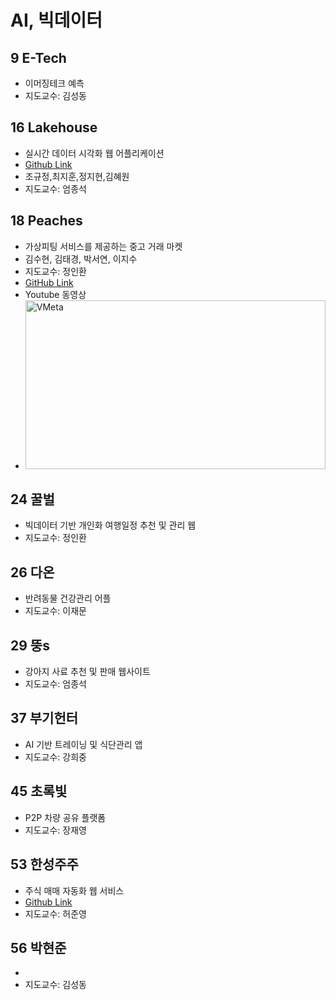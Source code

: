 # AI, 빅데이터

## 9 E-Tech
- 이머징테크 예측
- 지도교수: 김성동
## 16 Lakehouse
- 실시간 데이터 시각화 웹 어플리케이션
- [Github Link](https://github.com/jihun212/2022CapstoneDesign)
- 조규정,최지훈,정지현,김혜원
- 지도교수: 엄종석
## 18 Peaches
- 가상피팅 서비스를 제공하는 중고 거래 마켓
- 김수현, 김태경, 박서연, 이지수
- 지도교수: 정인환
- [GitHub Link](https://github.com/Park-Seo-Yeon/PeachMarket)
- Youtube 동영상
- [<img src="https://user-images.githubusercontent.com/93786956/171763845-4e50df02-403b-4401-89c1-e60639e28569.png" alt="VMeta"
 width = "480" height="270" />](https://youtu.be/85DtWj0bw70)
## 24 꿀벌
- 빅데이터 기반 개인화 여행일정 추천 및 관리 웹
- 지도교수: 정인환
## 26 다온
- 반려동물 건강관리 어플
- 지도교수: 이재문
## 29 뚱s
- 강아지 사료 추천 및 판매 웹사이트
- 지도교수: 엄종석
## 37 부기헌터
- AI 기반 트레이닝 및 식단관리 앱
- 지도교수: 강희중
## 45 초록빛
- P2P 차량 공유 플랫폼
- 지도교수: 장재영
## 53 한성주주
- 주식 매매 자동화 웹 서비스
- [Github Link](https://github.com/transurffer/TestTrading)
- 지도교수: 허준영
## 56 박현준
-  
- 지도교수: 김성동
